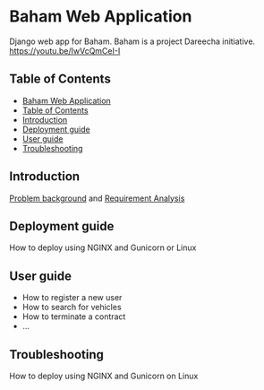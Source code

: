# Baham Web Application
Django web app for Baham. Baham is a project Dareecha initiative. https://youtu.be/IwVcQmCeI-I


## Table of Contents
- [Baham Web Application](#baham-web-application)
- [Table of Contents](#table-of-contents)
- [Introduction](#introduction)
- [Deployment guide](#deployment)
- [User guide](#userguide)
- [Troubleshooting](#troubleshooting)

## Introduction <a name="introduction"></a>
<a href="https://github.com/esquaredsystems/baham-web/blob/master/User%20Story.txt">Problem background</a> and <a href="https://github.com/esquaredsystems/baham-web/blob/master/Requirement%20Analysis%20-%20Baham.pdf">Requirement Analysis</a>

## Deployment guide <a name="deployment"></a>
How to deploy using NGINX and Gunicorn or Linux

## User guide <a name="userguide"></a>
* How to register a new user
* How to search for vehicles
* How to terminate a contract
* ...

## Troubleshooting <a name="troubleshooting"></a>
How to deploy using NGINX and Gunicorn on Linux
